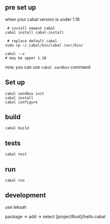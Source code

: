 
## pre set up

when your cabal version is under 1.18

```
 # install newest cabal
cabal install cabal-install

 # replace default cabal
sudo cp ~/.cabal/bin/cabal /usr/bin/

cabal --v
# may be upper 1.18
```

now, you can use `cabal sandbox` command

## Set up

```
cabal sandbox init
cabal install
cabal configure

```

## build

```
cabal build
```

## tests

```
cabal test
```

## run

```
cabal run
```

## development

use leksah

package -> add -> select [projectRoot]/hello.cabal
